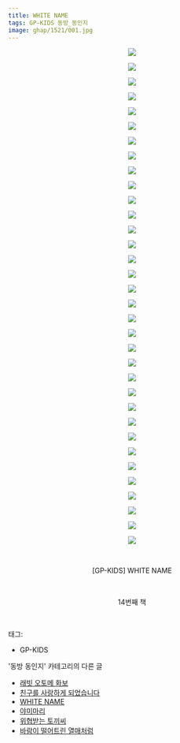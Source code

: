 ```yaml
---
title: WHITE NAME
tags: GP-KIDS 동방_동인지
image: ghap/1521/001.jpg
---
```

<div class="article">
<p style="text-align: center; clear: none; float: none;"><img src="{{ site.nasurl }}/ghap/1521/001.jpg"/></p>
<p style="text-align: center; clear: none; float: none;"><img src="{{ site.nasurl }}/ghap/1521/002.jpg"/></p>
<p style="text-align: center; clear: none; float: none;"><img src="{{ site.nasurl }}/ghap/1521/003.jpg"/></p>
<p style="text-align: center; clear: none; float: none;"><img src="{{ site.nasurl }}/ghap/1521/004.jpg"/></p>
<p style="text-align: center; clear: none; float: none;"><img src="{{ site.nasurl }}/ghap/1521/005.jpg"/></p>
<p style="text-align: center; clear: none; float: none;"><img src="{{ site.nasurl }}/ghap/1521/006.jpg"/></p>
<p style="text-align: center; clear: none; float: none;"><img src="{{ site.nasurl }}/ghap/1521/007.jpg"/></p>
<p style="text-align: center; clear: none; float: none;"><img src="{{ site.nasurl }}/ghap/1521/008.jpg"/></p>
<p style="text-align: center; clear: none; float: none;"><img src="{{ site.nasurl }}/ghap/1521/009.jpg"/></p>
<p style="text-align: center; clear: none; float: none;"><img src="{{ site.nasurl }}/ghap/1521/010.jpg"/></p>
<p style="text-align: center; clear: none; float: none;"><img src="{{ site.nasurl }}/ghap/1521/011.jpg"/></p>
<p style="text-align: center; clear: none; float: none;"><img src="{{ site.nasurl }}/ghap/1521/012.jpg"/></p>
<p style="text-align: center; clear: none; float: none;"><img src="{{ site.nasurl }}/ghap/1521/013.jpg"/></p>
<p style="text-align: center; clear: none; float: none;"><img src="{{ site.nasurl }}/ghap/1521/014.jpg"/></p>
<p style="text-align: center; clear: none; float: none;"><img src="{{ site.nasurl }}/ghap/1521/015.jpg"/></p>
<p style="text-align: center; clear: none; float: none;"><img src="{{ site.nasurl }}/ghap/1521/016.jpg"/></p>
<p style="text-align: center; clear: none; float: none;"><img src="{{ site.nasurl }}/ghap/1521/017.jpg"/></p>
<p style="text-align: center; clear: none; float: none;"><img src="{{ site.nasurl }}/ghap/1521/018.jpg"/></p>
<p style="text-align: center; clear: none; float: none;"><img src="{{ site.nasurl }}/ghap/1521/019.jpg"/></p>
<p style="text-align: center; clear: none; float: none;"><img src="{{ site.nasurl }}/ghap/1521/020.jpg"/></p>
<p style="text-align: center; clear: none; float: none;"><img src="{{ site.nasurl }}/ghap/1521/021.jpg"/></p>
<p style="text-align: center; clear: none; float: none;"><img src="{{ site.nasurl }}/ghap/1521/022.jpg"/></p>
<p style="text-align: center; clear: none; float: none;"><img src="{{ site.nasurl }}/ghap/1521/023.jpg"/></p>
<p style="text-align: center; clear: none; float: none;"><img src="{{ site.nasurl }}/ghap/1521/024.jpg"/></p>
<p style="text-align: center; clear: none; float: none;"><img src="{{ site.nasurl }}/ghap/1521/025.jpg"/></p>
<p style="text-align: center; clear: none; float: none;"><img src="{{ site.nasurl }}/ghap/1521/026.jpg"/></p>
<p style="text-align: center; clear: none; float: none;"><img src="{{ site.nasurl }}/ghap/1521/027.jpg"/></p>
<p style="text-align: center; clear: none; float: none;"><img src="{{ site.nasurl }}/ghap/1521/028.jpg"/></p>
<p style="text-align: center; clear: none; float: none;"><img src="{{ site.nasurl }}/ghap/1521/029.jpg"/></p>
<p style="text-align: center; clear: none; float: none;"><img src="{{ site.nasurl }}/ghap/1521/030.jpg"/></p>
<p style="text-align: center; clear: none; float: none;"><img src="{{ site.nasurl }}/ghap/1521/031.jpg"/></p>
<p style="text-align: center; clear: none; float: none;"><img src="{{ site.nasurl }}/ghap/1521/032.jpg"/></p>
<p style="text-align: center; clear: none; float: none;"><img src="{{ site.nasurl }}/ghap/1521/033.jpg"/></p>
<p style="text-align: center; clear: none; float: none;"><img src="{{ site.nasurl }}/ghap/1521/034.jpg"/></p>
<p style="text-align: center; clear: none; float: none;"><br/></p>
<p style="text-align: center; clear: none; float: none;">[GP-KIDS] WHITE NAME</p>
<p style="text-align: center; clear: none; float: none;"><br/></p>
<p style="text-align: center; clear: none; float: none;">14번째 책</p>
<p><br/></p>
</div><div class="tagTrail">
<p>태그: </p>
<ul>
<li>GP-KIDS</li>
</ul>
</div><div class="another">
<p>'동방 동인지' 카테고리의 다른 글</p>
<ul>
<li><a href="/2016-08-12-ghap_1523">래빗 오토메 화보</a></li>
<li><a href="/2016-08-12-ghap_1522">친구를 사랑하게 되었습니다</a></li>
<li><a href="/2016-08-12-ghap_1521">WHITE NAME</a></li>
<li><a href="/2016-08-12-ghap_1520">야미마리</a></li>
<li><a href="/2016-08-12-ghap_1519">위협받는 토끼씨</a></li>
<li><a href="/2016-08-12-ghap_1517">바람이 떨어트린 열매처럼</a></li>
</ul>
</div><div class="cb_module cb_fluid">
<div class="cb_wrt cb_profile">
</div><!-- commentList close -->
</div>